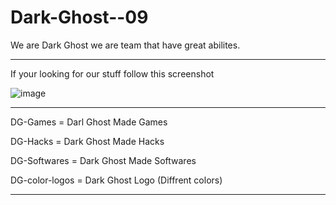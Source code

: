 # Dark-Ghost--09
We are Dark Ghost we are team that have great abilites.

-------------------------------------------------------------------------------------------------------------------------------------------------------------------------

If your looking for our stuff follow this screenshot


![image](https://user-images.githubusercontent.com/78670245/115121302-f1b89180-9f7f-11eb-89f2-896f2ca2928e.png)


-------------------------------------------------------------------------------------------------------------------------------------------------------------------------

DG-Games = Darl Ghost Made Games

DG-Hacks = Dark Ghost Made Hacks

DG-Softwares = Dark Ghost Made Softwares

DG-color-logos = Dark Ghost Logo (Diffrent colors)

-------------------------------------------------------------------------------------------------------------------------------------------------------------------------
